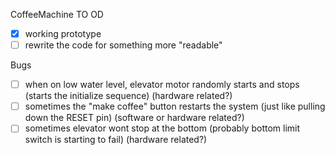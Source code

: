 CoffeeMachine
TO OD
- [x] working prototype
- [ ] rewrite the code for something more "readable"

Bugs
- [ ] when on low water level, elevator motor randomly starts and stops (starts the initialize sequence) (hardware related?)
- [ ] sometimes the "make coffee" button restarts the system (just like pulling down the RESET pin) (software or hardware related?)
- [ ] sometimes elevator wont stop at the bottom (probably bottom limit switch is starting to fail) (hardware related?)
